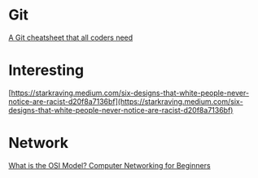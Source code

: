 # Git
[A Git cheatsheet that all coders need](https://towardsdatascience.com/a-git-cheatsheet-that-all-coders-need-bf8ad4d91576)

# Interesting
[https://starkraving.medium.com/six-designs-that-white-people-never-notice-are-racist-d20f8a7136bf](https://starkraving.medium.com/six-designs-that-white-people-never-notice-are-racist-d20f8a7136bf)

# Network
[What is the OSI Model? Computer Networking for Beginners](https://www.freecodecamp.org/news/osi-model-computer-networking-for-beginners/)

